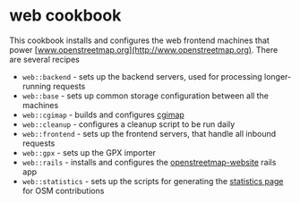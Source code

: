 # web cookbook

This cookbook installs and configures the web frontend machines that power
[www.openstreetmap.org](http://www.openstreetmap.org). There are several recipes

* `web::backend` - sets up the backend servers, used for processing longer-running requests
* `web::base` - sets up common storage configuration between all the machines
* `web::cgimap` - builds and configures [cgimap](https://github.com/openstreetmap/cgimap)
* `web::cleanup` - configures a cleanup script to be run daily
* `web::frontend` - sets up the frontend servers, that handle all inbound requests
* `web::gpx` - sets up the GPX importer
* `web::rails` - installs and configures the [openstreetmap-website](https://github.com/openstreetmap/openstreetmap-website) rails app
* `web::statistics` - sets up the scripts for generating the [statistics page](http://www.openstreetmap.org/stats/data_stats.html) for OSM contributions
